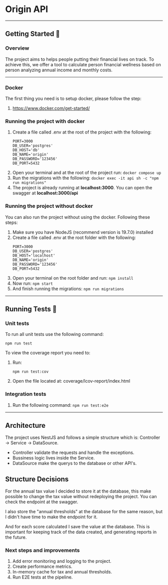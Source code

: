 # Origin API
---

## Getting Started 🚀

### Overview
The project aims to helps people putting their financial lives on track. To achieve this, we offer a tool to calculate person financial wellness based on person analyzing annual income and monthly costs. 

---
### Docker
The first thing you need is to setup docker, please follow the step: 
1. https://www.docker.com/get-started/

### Running the project with docker
1. Create a file called .env at the root of the project with the following:
    ```
    PORT=3000
    DB_USER='postgres'
    DB_HOST='db'
    DB_NAME='origin'
    DB_PASSWORD='123456'
    DB_PORT=5432 
    ```
2. Open your terminal and at the root of the project run:
 ```docker compose up```
3. Run the migrations with the following:
  ```docker exec -it api sh -c "npm run migrations"```
4. The project is already running at **localhost:3000**. You can open the swagger at **localhost:3000/api**

### Running the project without docker
You can also run the project without using the docker. Following these steps:
1. Make sure you have NodeJS (recommend version is 19.7.0) installed
2. Create a file called .env at the root folder with the following:
    ```
    PORT=3000
    DB_USER='postgres'
    DB_HOST='localhost'
    DB_NAME='origin'
    DB_PASSWORD='123456'
    DB_PORT=5432 
    ```
3. Open your terminal on the root folder and run: 
  ```npm install```
3. Now run:
  ```npm start```
4. And finish running the migrations:
  ```npm run migrations```

---
## Running Tests 🧪

### Unit tests

To run all unit tests use the following command:
  ```
  npm run test
  ```

To view the coverage report you need to:
1. Run:
    ```
    npm run test:cov
    ```
2. Open the file located at:
coverage/lcov-report/index.html

### Integration tests
1. Run the following command:
  ```npm run test:e2e```

--- 
## Architecture 
The project uses NestJS and follows a simple structure which is:
Controller → Service → DataSource.

-  Controller validate the requests and handle the exceptions.
-  Bussiness logic lives inside the Service.
-  DataSource make the querys to the database or other API's.

## Structure Decisions
For the annual tax value I decided to store it at the database, this make possible to change the tax value without redeploying the project. You can check the endpoint at the swagger.

I also store the "annual thresholds" at the database for the same reason, but I didn't have time to make the endpoint for it.

And for each score calculated I save the value at the database. This is important for keeping track of the data created, and generating reports in the future.

### Next steps and improvements
1. Add error monitoring and logging to the project.
2. Create performance metrics.
3. In-memory cache for tax and annual thresholds.
4. Run E2E tests at the pipeline.
